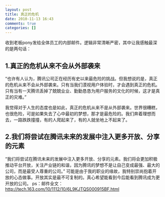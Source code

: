 ```yaml
---
layout: post
title: 真正的危机
date: 2010-11-13 16:43
comments: true
categories: []
---
```

收到老板pony发给全体员工的内部邮件。逻辑非常清晰严密，其中让我感触最深的是两句话：
<h2>1.真正的危机从来不会从外部袭来</h2>
“也许有人认为，腾讯公司正在经历有史以来最危险的挑战。但我想说的是，真正的危机从来不会从外部袭来。只有当我们漠视用户体验时，才会遇到真正的危机。只有当有一天腾讯丢掉了兢兢业业、勤勤恳恳为用户服务的文化的时候，这才是真正的灾难。”

我觉得对于人生的态度也是如此，真正的危机从来不是从外部袭来。世界很糟糕，也很危险，可是如果失去了心中最初的梦想，那才是最危险的。我们奔着理想而去，一路跌跌撞撞，有的人爬起来了，有的人就坐地上不起来了。
<h2>2.我们将尝试在腾讯未来的发展中注入更多开放、分享的元素</h2>
“我们将尝试在腾讯未来的发展中注入更多开放、分享的元素。我们将会更加积极推动平台开放，关注产业链的和谐，因为腾讯的梦想不是让自己变成最强、最大的公司，而是最受人尊重的公司。”
可能是由于我的职业的缘故，我特别崇尚抱着开放的心态做事。开放其实是最不可复制的。真心希望能看到今后能看到腾讯成为更开放的公司。
ps：邮件全文：<a href="http://tech.163.com/10/1112/10/6L9KJTQS000915BF.html">http://tech.163.com/10/1112/10/6L9KJTQS000915BF.html</a>
